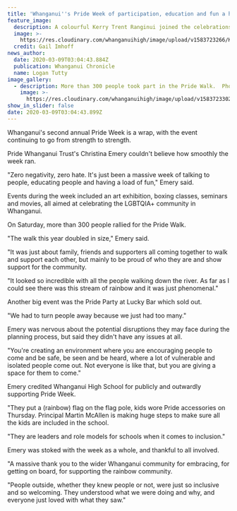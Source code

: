 ```yaml
---
title: 'Whanganui''s Pride Week of participation, education and fun a huge success'
feature_image:
  description: A colourful Kerry Trent Ranginui joined the celebrations.
  image: >-
    https://res.cloudinary.com/whanganuihigh/image/upload/v1583723266/Kerry_Ranginui._Chron_9.3.20.jpg
  credit: Gail Imhoff
news_author:
  date: 2020-03-09T03:04:43.884Z
  publication: Whanganui Chronicle
  name: Logan Tutty
image_gallery:
  - description: More than 300 people took part in the Pride Walk.  Photo / Ange Hope.
    image: >-
      https://res.cloudinary.com/whanganuihigh/image/upload/v1583723302/Chron_9.3.20_crowd.jpg
show_in_slider: false
date: 2020-03-09T03:04:43.899Z
---
```

Whanganui's second annual Pride Week is a wrap, with the event continuing to go from strength to strength.

Pride Whanganui Trust's Christina Emery couldn't believe how smoothly the week ran.

"Zero negativity, zero hate. It's just been a massive week of talking to people, educating people and having a load of fun," Emery said.

Events during the week included an art exhibition, boxing classes, seminars and movies, all aimed at celebrating the LGBTQIA+ community in Whanganui.

On Saturday, more than 300 people rallied for the Pride Walk.

"The walk this year doubled in size," Emery said.

"It was just about family, friends and supporters all coming together to walk and support each other, but mainly to be proud of who they are and show support for the community.

"It looked so incredible with all the people walking down the river. As far as I could see there was this stream of rainbow and it was just phenomenal."

Another big event was the Pride Party at Lucky Bar which sold out.

"We had to turn people away because we just had too many."

Emery was nervous about the potential disruptions they may face during the planning process, but said they didn't have any issues at all.

"You're creating an environment where you are encouraging people to come and be safe, be seen and be heard, where a lot of vulnerable and isolated people come out. Not everyone is like that, but you are giving a space for them to come."

Emery credited Whanganui High School for publicly and outwardly supporting Pride Week.

"They put a (rainbow) flag on the flag pole, kids wore Pride accessories on Thursday. Principal Martin McAllen is making huge steps to make sure all the kids are included in the school.

"They are leaders and role models for schools when it comes to inclusion."

Emery was stoked with the week as a whole, and thankful to all involved.

"A massive thank you to the wider Whanganui community for embracing, for getting on board, for supporting the rainbow community.

"People outside, whether they knew people or not, were just so inclusive and so welcoming. They understood what we were doing and why, and everyone just loved with what they saw."